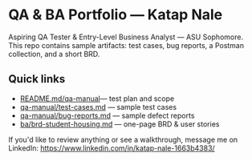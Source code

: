 # QA & BA Portfolio — Katap Nale

Aspiring QA Tester & Entry-Level Business Analyst — ASU Sophomore.  
This repo contains sample artifacts: test cases, bug reports, a Postman collection, and a short BRD.

## Quick links
- [README.md/qa-manual](README.MD/qa-manual/test-plan.md)— test plan and scope
- [qa-manual/test-cases.md](qa-manual/test-cases.md) — sample test cases
- [qa-manual/bug-reports.md](qa-manual/bug-reports.md) — sample defect reports
- [ba/brd-student-housing.md](ba/brd-student-housing.md) — one-page BRD & user stories


If you'd like to review anything or see a walkthrough, message me on LinkedIn: https://www.linkedin.com/in/katap-nale-1663b4383/
